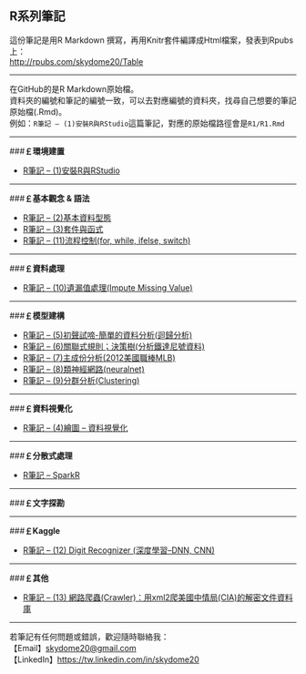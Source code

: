 ## R系列筆記

這份筆記是用R Markdown 撰寫，再用Knitr套件編譯成Html檔案，發表到Rpubs上：   
<a href="http://rpubs.com/skydome20/Table" target="_blank">http://rpubs.com/skydome20/Table</a>   

----------

在GitHub的是R Markdown原始檔。   
資料夾的編號和筆記的編號一致，可以去對應編號的資料夾，找尋自己想要的筆記原始檔(.Rmd)。   
例如：`R筆記 – (1)安裝R與RStudio`這篇筆記，對應的原始檔路徑會是`R1/R1.Rmd`   


----------
  
###**￡環境建置**   

* <a href="https://skydome20.github.io/R-Notes/R1/R1" target="_blank">R筆記 – (1)安裝R與RStudio</a>   
   
------   
   
###**￡基本觀念 & 語法**   
   
* <a href="https://skydome20.github.io/R-Notes/R2/R2" target="_blank">R筆記 – (2)基本資料型態</a>     
* <a href="https://skydome20.github.io/R-Notes/R3/R3" target="_blank">R筆記 – (3)套件與函式</a>    
* <a href="https://skydome20.github.io/R-Notes/R11/R11" target="_blank">R筆記 – (11)流程控制(for, while, ifelse, switch)</a>     
   
------   
   
###**￡資料處理**   
   
* <a href="https://skydome20.github.io/R-Notes/R10/R10" target="_blank">R筆記 – (10)遺漏值處理(Impute  Missing Value)</a>   
   
------   
   
###**￡模型建構**  
   
* <a href="https://skydome20.github.io/R-Notes/R5/R5" target="_blank">R筆記 – (5)初聲試啼-簡單的資料分析(迴歸分析)</a>   
* <a href="https://skydome20.github.io/R-Notes/R6/R6" target="_blank">R筆記 – (6)關聯式規則；決策樹(分析鐵達尼號資料)</a>   
* <a href="https://skydome20.github.io/R-Notes/R7/R7" target="_blank">R筆記 – (7)主成份分析(2012美國職棒MLB)</a>   
* <a href="https://skydome20.github.io/R-Notes/R8/R8" target="_blank">R筆記 – (8)類神經網路(neuralnet)</a>   
* <a href="https://skydome20.github.io/R-Notes/R9/R9" target="_blank">R筆記 – (9)分群分析(Clustering)</a>   
   
------   
   
###**￡資料視覺化**  

* <a href="https://skydome20.github.io/R-Notes/R4/R4" target="_blank">R筆記 – (4)繪圖 – 資料視覺化</a>   

------   
   
###**￡分散式處理**  

* <a href="https://skydome20.github.io/R-Notes/sparkR/sparkR" target="_blank">R筆記 – SparkR</a>   

------   
   
###**￡文字探勘**  
   
------  

   
###**￡Kaggle**  

* <a href="https://skydome20.github.io/R-Notes/R12/R12" target="_blank">R筆記 – (12) Digit Recognizer (深度學習–DNN, CNN)</a>   
   
   
------  

   
###**￡其他**  

* <a href="https://skydome20.github.io/R-Notes/R13/R13" target="_blank">R筆記 – (13) 網路爬蟲(Crawler)：用xml2爬美國中情局(CIA)的解密文件資料庫</a>   
   
   

----------

若筆記有任何問題或錯誤，歡迎隨時聯絡我：   
【Email】skydome20@gmail.com   
【LinkedIn】<a href="https://tw.linkedin.com/in/skydome20" target="_blank">https://tw.linkedin.com/in/skydome20</a> 
